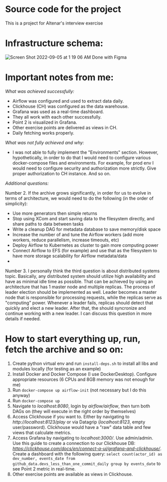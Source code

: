 # Source code for the project

This is a project for Altenar's interview exercise

# Infrastructure schema: 

![Screen Shot 2022-09-05 at 1 19 06 AM](https://user-images.githubusercontent.com/49573287/188335583-495f8749-a1e9-424f-b0d4-7bd9e9d34fd9.png)
Done with Figma

# Important notes from me:

_What was achieved successfully:_
- Airflow was configured and used to extract data daily.
- Clickhouse (CH) was configured as the data warehouse.
- Grafana was used as a real-time dashboard.
- They all work with each other successfully.
- Point 2 is visualized in Grafana.
- Other exercise points are delivered as views in CH.
- Daily fetching works properly.

_What was not fully achieved and why:_
- I was not able to fully implement the "Environments" section. However, hypothetically, in order to do that I would need to configure various docker-compose files and environments. For example, for prod env I would need to configure security and authorization more strictly. Give proper authorization to CH instance. And so on.

_Additional questions:_

Number 2. If the archive grows significantly, in order for us to evolve in terms of architecture, we would need to do the following (in the order of simplicity):
  - Use more generators then simple returns
  - Stop using XCom and start saving data to the filesystem directly, and share paths to data between tasks
  - Write a cleanup DAG for metadata database to save memory/disk space
  - Increase the number of and tune the Airflow workers (add more workers, reduce parallelism, increase timeouts, etc)
  - Deploy Airflow to Kubernetes as cluster to gain more computing power
  - Connect Airflow to EFS (for example) and use that as the filesystem to have more storage scalability for Airflow metadata/data
  - 
Number 3. I personally think the third question is about distributed systems topic. Basically, any distributed system should utilize high availability and have as minimal idle time as possible. That can be achieved by using an architecture that has 1 master node and multiple replicas. The process of leader election should be implemented as well. Leader becomes a master node that is responsible for processing requests, while the replicas serve as "computing" power. Whenever a leader fails, replicas should detect that quickly and elect a new leader. After that, the should syncronize and continue working with a new leader. I can discuss this question in more details if needed.

# How to start everything up, run, fetch the archive and so on:

1. Create python virtual env and run `install-deps.sh` to install all libs and modules locally (for testing as an example)
2. Install Docker and Docker Compose (I use DockerDesktop). Configure appropriate resources (6 CPUs and 8GB memory was not enough for me)
3. Run `docker-compose up airflow-init` (not necessary but I do this anyway)
4. Run `docker-compose up`
5. Navigate to *localhost:8080*, login by *airflow/airflow*, then turn both DAGs on (they will execute in the right order by themselves)
6. Access Clickhouse if you want to. Either by navigating to *http://localhost:8123/play* or via Datagrip (*localhost:8123*, empty user/password). Clickhouse would have a "raw" data table and few views that calculate metrics.
7. Access Grafana by navigating to *localhost:3000/*. Use admin/admin. Use this guide to create a connection to our Clickhouse DB: _https://clickhouse.com/docs/en/connect-a-ui/grafana-and-clickhouse/_. Create a dashboard with the following query:
`select count(actor_id) as dev_number, events_date from github_data.devs_less_than_one_commit_daily
group by events_date` to see Point 2 metric in real-time.
8. Other exercise points are available as views in Clickhouse.

